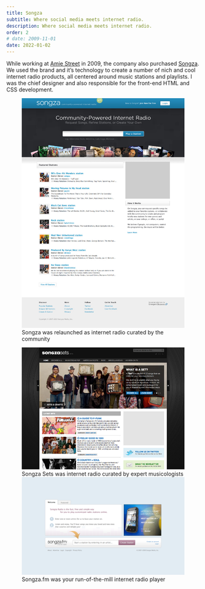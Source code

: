 ```yaml
---
title: Songza
subtitle: Where social media meets internet radio.
description: Where social media meets internet radio.
order: 2
# date: 2009-11-01
date: 2022-01-02
---
```


<div class="inner">

While working at [Amie Street](https://en.wikipedia.org/wiki/Amie_Street) in 2009, the company also purchased [Songza](https://en.wikipedia.org/wiki/Songza). We used the brand and it’s technology to create a number of nich and cool internet radio products, all centered around music stations and playlists. I was the chief designer and also responsible for the front-end HTML and CSS development.

</div>

<figure>
  <div class="bordered">
    <img src="/images/work/songza-v2.jpg" alt="" class="shadowed" data-zoomable>
  </div>
  <figcaption>Songza was relaunched as internet radio curated by the community</figcaption>
</figure>

<figure class="side-by-side">
  <div>
    <div class="bordered">
      <img src="/images/work/songza-sets.jpg" alt="" class="shadowed" data-zoomable>
    </div>
    <figcaption>Songza Sets was internet radio curated by expert musicologists</figcaption>
  </div>
  <div>
    <div class="bordered">
      <img src="/images/work/songza-fm.png" alt="" class="shadowed" data-zoomable>
    </div>
    <figcaption>Songza.fm was your run-of-the-mill internet radio player</figcaption>
  </div>
</figure>

